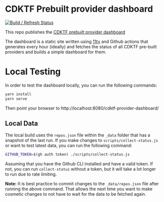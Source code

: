 # CDKTF Prebuilt provider dashboard

[![Build / Refresh Status](https://github.com/cdktf/cdktf-provider-dashboard/actions/workflows/build.yml/badge.svg)](https://github.com/cdktf/cdktf-provider-dashboard/actions/workflows/build.yml)

This repo publishes the [CDKTF prebuilt provider dashboard](https://cdktf.github.io/cdktf-provider-dashboard/)

The dashboard is a static site written using [11ty](https://www.11ty.dev/) and Github actions that generates every hour (ideally) and fetches the status of all CDKTF pre-built providers and builds a simple dashboard for them.

# Local Testing

In order to test the dashboard locally, you can run the following commands:

```bash
yarn install
yarn serve
```

Then point your browser to http://localhost:8080/cdktf-provider-dashboard/

## Local Data

The local build uses the `repos.json` file within the `_data` folder that has a snapshot of the last run. If you make changes to `scripts/collect-status.js` or want to test latest data, you can run the following command:

```bash
GITHUB_TOKEN=$(gh auth token) ./scripts/collect-status.js
```

Assuming that you have the Github CLI installed and have a valid token. If not, you can run `collect-status` without a token, but it will take a lot longer to run due to rate limiting.

**Note:** It is best practice to commit changes to the `_data/repos.json` file after running the above command. That allows the next time you want to make cosmetic changes to not have to wait for the data to be fetched again.
